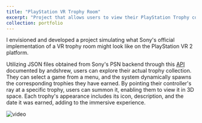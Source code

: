 ```yaml
---
title: "PlayStation VR Trophy Room"
excerpt: "Project that allows users to view their PlayStation Trophy collection in virtual reality <br/><img src='/images/500x300.png'>"
collection: portfolio
---
```

I envisioned and developed a project simulating what Sony's official implementation of a VR trophy room might look like on the PlayStation VR 2 platform.

Utilizing JSON files obtained from Sony's PSN backend through this [API](https://andshrew.github.io/PlayStation-Trophies/#/) documented by andshrew, users can explore their actual trophy collection. They can select a game from a menu, and the system dynamically spawns the corresponding trophies they have earned. By pointing their controller's ray at a specific trophy, users can summon it, enabling them to view it in 3D space. Each trophy's appearance includes its icon, description, and the date it was earned, adding to the immersive experience.



![video](https://github.com/LoganLane/LoganLane.github.io/assets/34287344/391f0742-bd95-4cb7-9b42-91922b58ced3)



